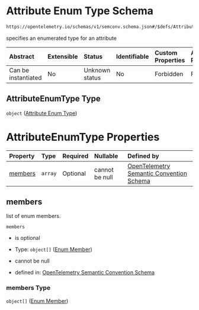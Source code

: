 # Attribute Enum Type Schema

```txt
https://opentelemetry.io/schemas/v1/semconv.schema.json#/$defs/AttributeEnumType
```

specifies an enumerated type for an attribute

| Abstract            | Extensible | Status         | Identifiable | Custom Properties | Additional Properties | Access Restrictions | Defined In                                                                           |
| :------------------ | :--------- | :------------- | :----------- | :---------------- | :-------------------- | :------------------ | :----------------------------------------------------------------------------------- |
| Can be instantiated | No         | Unknown status | No           | Forbidden         | Forbidden             | none                | [semconv.schema.json\*](../../../schemas/semconv.schema.json "open original schema") |

## AttributeEnumType Type

`object` ([Attribute Enum Type](../attribute/semconv-opentelemetry-semantic-convention-schema-definitions-attribute-enum-type.md))

# AttributeEnumType Properties

| Property            | Type    | Required | Nullable       | Defined by                                                                                                                                                                                                                                               |
| :------------------ | :------ | :------- | :------------- | :------------------------------------------------------------------------------------------------------------------------------------------------------------------------------------------------------------------------------------------------------- |
| [members](#members) | `array` | Optional | cannot be null | [OpenTelemetry Semantic Convention Schema](../attribute/semconv-opentelemetry-semantic-convention-schema-definitions-attribute-enum-type-properties-members.md "https://opentelemetry.io/schemas/v1/semconv.schema.json#/$defs/AttributeEnumType/properties/members") |

## members

list of enum members.

`members`

* is optional

* Type: `object[]` ([Enum Member](../attribute/semconv-opentelemetry-semantic-convention-schema-definitions-attribute-enum-type-properties-members-enum-member.md))

* cannot be null

* defined in: [OpenTelemetry Semantic Convention Schema](../attribute/semconv-opentelemetry-semantic-convention-schema-definitions-attribute-enum-type-properties-members.md "https://opentelemetry.io/schemas/v1/semconv.schema.json#/$defs/AttributeEnumType/properties/members")

### members Type

`object[]` ([Enum Member](../attribute/semconv-opentelemetry-semantic-convention-schema-definitions-attribute-enum-type-properties-members-enum-member.md))
